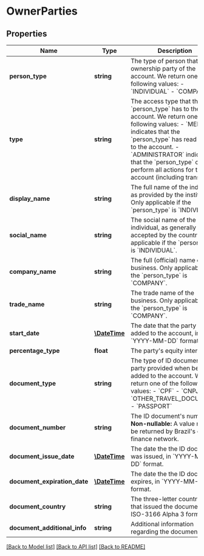 # OwnerParties

## Properties
Name | Type | Description | Notes
------------ | ------------- | ------------- | -------------
**person_type** | **string** | The type of person that is an ownership party of the account. We return one of the following values:    - &#x60;INDIVIDUAL&#x60;   - &#x60;COMPANY&#x60; | 
**type** | **string** | The access type that the &#x60;person_type&#x60; has to the account. We return one of the following values:  - &#x60;MEMBER&#x60; indicates that the &#x60;person_type&#x60; has read access to the account. - &#x60;ADMINISTRATOR&#x60; indicates that the &#x60;person_type&#x60; can perform all actions for the account (including transfers). | 
**display_name** | **string** | The full name of the individual, as provided by the institution. Only applicable if the &#x60;person_type&#x60; is &#x60;INDIVIDUAL&#x60;. | 
**social_name** | **string** | The social name of the individual, as generally accepted by the country. Only applicable if the &#x60;person_type&#x60; is &#x60;INDIVIDUAL&#x60;. | 
**company_name** | **string** | The full (official) name of the business. Only applicable if the &#x60;person_type&#x60; is &#x60;COMPANY&#x60;. | [optional] 
**trade_name** | **string** | The trade name of the business. Only applicable if the &#x60;person_type&#x60; is &#x60;COMPANY&#x60;. | 
**start_date** | [**\DateTime**](\DateTime.md) | The date that the party was added to the account, in &#x60;YYYY-MM-DD&#x60; format. | 
**percentage_type** | **float** | The party&#x27;s equity interest. | 
**document_type** | **string** | The type of ID document the party provided when being added to the account. We return one of the following values:    - &#x60;CPF&#x60;   - &#x60;CNPJ&#x60;   - &#x60;OTHER_TRAVEL_DOCUMENT&#x60;   - &#x60;PASSPORT&#x60; | 
**document_number** | **string** | The ID document&#x27;s number.  &gt; **Non-nullable:** A value must be returned by Brazil&#x27;s open finance network. | 
**document_issue_date** | [**\DateTime**](\DateTime.md) | The date the the ID document was issued, in &#x60;YYYY-MM-DD&#x60; format. | 
**document_expiration_date** | [**\DateTime**](\DateTime.md) | The date the the ID document expires, in &#x60;YYYY-MM-DD&#x60; format. | 
**document_country** | **string** | The three-letter country code that issued the document (in ISO-3166 Alpha 3 format). | 
**document_additional_info** | **string** | Additional information regarding the document. | 

[[Back to Model list]](../../README.md#documentation-for-models) [[Back to API list]](../../README.md#documentation-for-api-endpoints) [[Back to README]](../../README.md)

